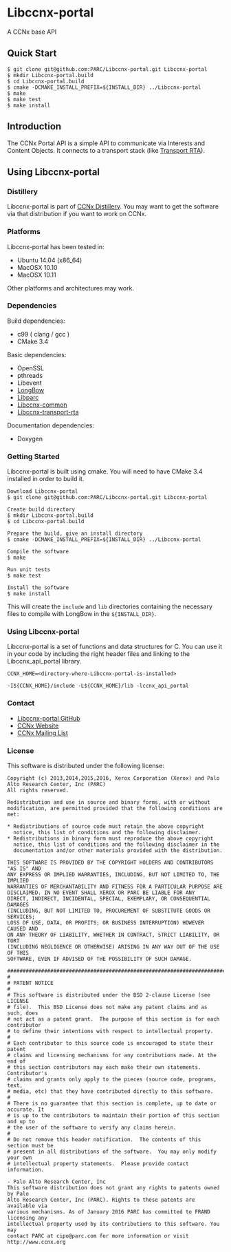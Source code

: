 Libccnx-portal
=======
A CCNx base API

## Quick Start ##
```
$ git clone git@github.com:PARC/Libccnx-portal.git Libccnx-portal
$ mkdir Libccnx-portal.build
$ cd Libccnx-portal.build
$ cmake -DCMAKE_INSTALL_PREFIX=${INSTALL_DIR} ../Libccnx-portal
$ make
$ make test
$ make install
```

## Introduction ##

The CCNx Portal API is a simple API to communicate via Interests and Content Objects. It connects to a transport stack (like [Transport RTA](https://github.com/PARC/Libccnx-transport-rta)).

## Using Libccnx-portal ##

### Distillery ###

Libccnx-portal is part of [CCNx Distillery](https://github.com/PARC/CCNx_Distillery). You may want to get the software via that distribution if you want to work on CCNx.

### Platforms ###

Libccnx-portal has been tested in:

- Ubuntu 14.04 (x86_64)
- MacOSX 10.10
- MacOSX 10.11

Other platforms and architectures may work.

### Dependencies ###

Build dependencies:

- c99 ( clang / gcc )
- CMake 3.4

Basic dependencies:

- OpenSSL
- pthreads
- Libevent
- [LongBow](https://github.com/PARC/LongBow)
- [Libparc](https://github.com/PARC/Libparc)
- [Libccnx-common](https://github.com/PARC/Libccnx-common)
- [Libccnx-transport-rta](https://github.com/PARC/Libccnx-transport-rta)


Documentation dependencies:

- Doxygen


### Getting Started ###

Libccnx-portal is built using cmake. You will need to have CMake 3.4 installed in order to build it.

```
Download Libccnx-portal
$ git clone git@github.com:PARC/Libccnx-portal.git Libccnx-portal

Create build directory
$ mkdir Libccnx-portal.build
$ cd Libccnx-portal.build

Prepare the build, give an install directory
$ cmake -DCMAKE_INSTALL_PREFIX=${INSTALL_DIR} ../Libccnx-portal

Compile the software
$ make

Run unit tests
$ make test

Install the software
$ make install
```

This will create the `include` and `lib` directories containing the necessary files to compile with LongBow in the `${INSTALL_DIR}`.



### Using Libccnx-portal ###

Libccnx-portal is a set of functions and data structures for C. You can use it in your code by including the right header files and linking to the Libccnx_api_portal library.

```
CCNX_HOME=<directory-where-Libccnx-portal-is-installed>

-I${CCNX_HOME}/include -L${CCNX_HOME}/lib -lccnx_api_portal
```

### Contact ###

- [Libccnx-portal GitHub](https://github.com/PARC/Libccnx-portal)
- [CCNx Website](http://www.ccnx.org/)
- [CCNx Mailing List](https://www.ccnx.org/mailman/listinfo/ccnx/)


### License ###

This software is distributed under the following license:

```
Copyright (c) 2013,2014,2015,2016, Xerox Corporation (Xerox) and Palo Alto Research Center, Inc (PARC)
All rights reserved.

Redistribution and use in source and binary forms, with or without
modification, are permitted provided that the following conditions are met:

* Redistributions of source code must retain the above copyright
  notice, this list of conditions and the following disclaimer.
* Redistributions in binary form must reproduce the above copyright
  notice, this list of conditions and the following disclaimer in the
  documentation and/or other materials provided with the distribution.

THIS SOFTWARE IS PROVIDED BY THE COPYRIGHT HOLDERS AND CONTRIBUTORS "AS IS" AND
ANY EXPRESS OR IMPLIED WARRANTIES, INCLUDING, BUT NOT LIMITED TO, THE IMPLIED
WARRANTIES OF MERCHANTABILITY AND FITNESS FOR A PARTICULAR PURPOSE ARE
DISCLAIMED. IN NO EVENT SHALL XEROX OR PARC BE LIABLE FOR ANY
DIRECT, INDIRECT, INCIDENTAL, SPECIAL, EXEMPLARY, OR CONSEQUENTIAL DAMAGES
(INCLUDING, BUT NOT LIMITED TO, PROCUREMENT OF SUBSTITUTE GOODS OR SERVICES;
LOSS OF USE, DATA, OR PROFITS; OR BUSINESS INTERRUPTION) HOWEVER CAUSED AND
ON ANY THEORY OF LIABILITY, WHETHER IN CONTRACT, STRICT LIABILITY, OR TORT
(INCLUDING NEGLIGENCE OR OTHERWISE) ARISING IN ANY WAY OUT OF THE USE OF THIS
SOFTWARE, EVEN IF ADVISED OF THE POSSIBILITY OF SUCH DAMAGE.

################################################################################
#
# PATENT NOTICE
#
# This software is distributed under the BSD 2-clause License (see LICENSE
# file).  This BSD License does not make any patent claims and as such, does
# not act as a patent grant.  The purpose of this section is for each contributor
# to define their intentions with respect to intellectual property.
#
# Each contributor to this source code is encouraged to state their patent
# claims and licensing mechanisms for any contributions made. At the end of
# this section contributors may each make their own statements.  Contributor's
# claims and grants only apply to the pieces (source code, programs, text,
# media, etc) that they have contributed directly to this software.
#
# There is no guarantee that this section is complete, up to date or accurate. It
# is up to the contributors to maintain their portion of this section and up to
# the user of the software to verify any claims herein.
#
# Do not remove this header notification.  The contents of this section must be
# present in all distributions of the software.  You may only modify your own
# intellectual property statements.  Please provide contact information.

- Palo Alto Research Center, Inc
This software distribution does not grant any rights to patents owned by Palo
Alto Research Center, Inc (PARC). Rights to these patents are available via
various mechanisms. As of January 2016 PARC has committed to FRAND licensing any
intellectual property used by its contributions to this software. You may
contact PARC at cipo@parc.com for more information or visit http://www.ccnx.org
```
